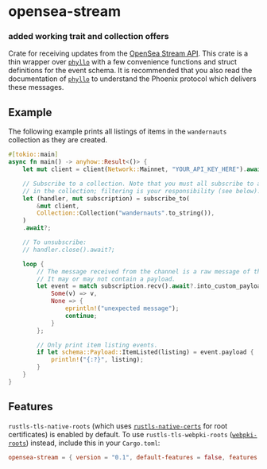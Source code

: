 # opensea-stream

### added working trait and collection offers

Crate for receiving updates from the [OpenSea Stream API](https://docs.opensea.io/reference/stream-api-overview).
This crate is a thin wrapper over [`phyllo`](https://crates.io/crates/phyllo) with a few convenience functions and struct definitions for the event schema.
It is recommended that you also read the documentation of [`phyllo`](https://crates.io/crates/phyllo) to understand the Phoenix protocol which delivers these messages.

## Example
The following example prints all listings of items in the `wandernauts` collection as they are created.
```rust
#[tokio::main]
async fn main() -> anyhow::Result<()> {
    let mut client = client(Network::Mainnet, "YOUR_API_KEY_HERE").await;

    // Subscribe to a collection. Note that you must all subscribe to all events
    // in the collection; filtering is your responsibility (see below).
    let (handler, mut subscription) = subscribe_to(
        &mut client,
        Collection::Collection("wandernauts".to_string()),
    )
    .await?;

    // To unsubscribe:
    // handler.close().await?;

    loop {
        // The message received from the channel is a raw message of the Phoenix protocol.
        // It may or may not contain a payload.
        let event = match subscription.recv().await?.into_custom_payload() {
            Some(v) => v,
            None => {
                eprintln!("unexpected message");
                continue;
            }
        };

        // Only print item listing events.
        if let schema::Payload::ItemListed(listing) = event.payload {
            println!("{:?}", listing);
        }
    }
}
```
## Features
`rustls-tls-native-roots` (which uses [`rustls-native-certs`](https://crates.io/crates/rustls-native-certs)
for root certificates) is enabled by default. To use `rustls-tls-webpki-roots` ([`webpki-roots`](https://crates.io/crates/webpki-roots))
instead, include this in your `Cargo.toml`:
```toml
opensea-stream = { version = "0.1", default-features = false, features = ["rustls-tls-webpki-roots"] }
```
